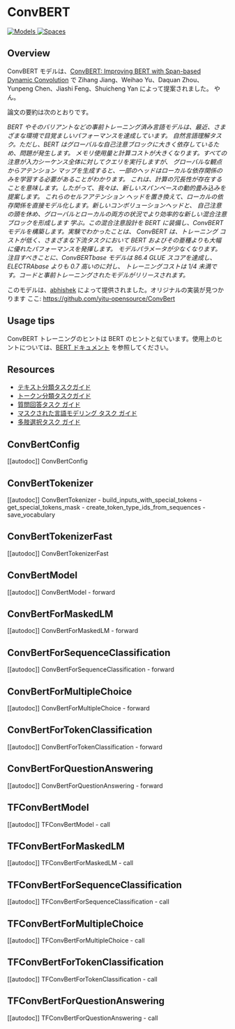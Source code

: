 <!--Copyright 2020 The HuggingFace Team. All rights reserved.

Licensed under the Apache License, Version 2.0 (the "License"); you may not use this file except in compliance with
the License. You may obtain a copy of the License at

http://www.apache.org/licenses/LICENSE-2.0

Unless required by applicable law or agreed to in writing, software distributed under the License is distributed on
an "AS IS" BASIS, WITHOUT WARRANTIES OR CONDITIONS OF ANY KIND, either express or implied. See the License for the
specific language governing permissions and limitations under the License.

⚠️ Note that this file is in Markdown but contain specific syntax for our doc-builder (similar to MDX) that may not be
rendered properly in your Markdown viewer.

-->

# ConvBERT

<div class="flex flex-wrap space-x-1">
<a href="https://hf-mirror.com/models?filter=convbert">
<img alt="Models" src="https://img.shields.io/badge/All_model_pages-convbert-blueviolet">
</a>
<a href="https://hf-mirror.com/spaces/docs-demos/conv-bert-base">
<img alt="Spaces" src="https://img.shields.io/badge/%F0%9F%A4%97%20Hugging%20Face-Spaces-blue">
</a>
</div>

## Overview

ConvBERT モデルは、[ConvBERT: Improving BERT with Span-based Dynamic Convolution](https://arxiv.org/abs/2008.02496) で Zihang Jiang、Weihao Yu、Daquan Zhou、Yunpeng Chen、Jiashi Feng、Shuicheng Yan によって提案されました。
やん。

論文の要約は次のとおりです。

*BERT やそのバリアントなどの事前トレーニング済み言語モデルは、最近、さまざまな環境で目覚ましいパフォーマンスを達成しています。
自然言語理解タスク。ただし、BERT はグローバルな自己注意ブロックに大きく依存しているため、問題が発生します。
メモリ使用量と計算コストが大きくなります。すべての注意が入力シーケンス全体に対してクエリを実行しますが、
グローバルな観点からアテンション マップを生成すると、一部のヘッドはローカルな依存関係のみを学習する必要があることがわかります。
これは、計算の冗長性が存在することを意味します。したがって、我々は、新しいスパンベースの動的畳み込みを提案します。
これらのセルフアテンション ヘッドを置き換えて、ローカルの依存関係を直接モデル化します。新しいコンボリューションヘッドと、
自己注意の頭を休め、グローバルとローカルの両方の状況でより効率的な新しい混合注意ブロックを形成します
学ぶ。この混合注意設計を BERT に装備し、ConvBERT モデルを構築します。実験でわかったことは、
ConvBERT は、トレーニング コストが低く、さまざまな下流タスクにおいて BERT およびその亜種よりも大幅に優れたパフォーマンスを発揮します。
モデルパラメータが少なくなります。注目すべきことに、ConvBERTbase モデルは 86.4 GLUE スコアを達成し、ELECTRAbase よりも 0.7 高いのに対し、
トレーニングコストは 1/4 未満です。コードと事前トレーニングされたモデルがリリースされます。*

このモデルは、[abhishek](https://hf-mirror.com/abhishek) によって提供されました。オリジナルの実装が見つかります
ここ: https://github.com/yitu-opensource/ConvBert

## Usage tips

ConvBERT トレーニングのヒントは BERT のヒントと似ています。使用上のヒントについては、[BERT ドキュメント](bert) を参照してください。

## Resources

- [テキスト分類タスクガイド](../tasks/sequence_classification)
- [トークン分類タスクガイド](../tasks/token_classification)
- [質問回答タスク ガイド](../tasks/question_answering)
- [マスクされた言語モデリング タスク ガイド](../tasks/masked_lang_modeling)
- [多肢選択タスク ガイド](../tasks/multiple_choice)

## ConvBertConfig

[[autodoc]] ConvBertConfig

## ConvBertTokenizer

[[autodoc]] ConvBertTokenizer
    - build_inputs_with_special_tokens
    - get_special_tokens_mask
    - create_token_type_ids_from_sequences
    - save_vocabulary

## ConvBertTokenizerFast

[[autodoc]] ConvBertTokenizerFast

<frameworkcontent>
<pt>

## ConvBertModel

[[autodoc]] ConvBertModel
    - forward

## ConvBertForMaskedLM

[[autodoc]] ConvBertForMaskedLM
    - forward

## ConvBertForSequenceClassification

[[autodoc]] ConvBertForSequenceClassification
    - forward

## ConvBertForMultipleChoice

[[autodoc]] ConvBertForMultipleChoice
    - forward

## ConvBertForTokenClassification

[[autodoc]] ConvBertForTokenClassification
    - forward

## ConvBertForQuestionAnswering

[[autodoc]] ConvBertForQuestionAnswering
    - forward

</pt>
<tf>

## TFConvBertModel

[[autodoc]] TFConvBertModel
    - call

## TFConvBertForMaskedLM

[[autodoc]] TFConvBertForMaskedLM
    - call

## TFConvBertForSequenceClassification

[[autodoc]] TFConvBertForSequenceClassification
    - call

## TFConvBertForMultipleChoice

[[autodoc]] TFConvBertForMultipleChoice
    - call

## TFConvBertForTokenClassification

[[autodoc]] TFConvBertForTokenClassification
    - call

## TFConvBertForQuestionAnswering

[[autodoc]] TFConvBertForQuestionAnswering
    - call

</tf>
</frameworkcontent>
